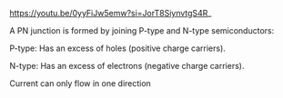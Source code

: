 https://youtu.be/0yyFiJw5emw?si=JorT8SiynvtgS4R_

A PN junction is formed by joining P-type and N-type semiconductors:

P-type: Has an excess of holes (positive charge carriers).

N-type: Has an excess of electrons (negative charge carriers).


Current can only flow in one direction
